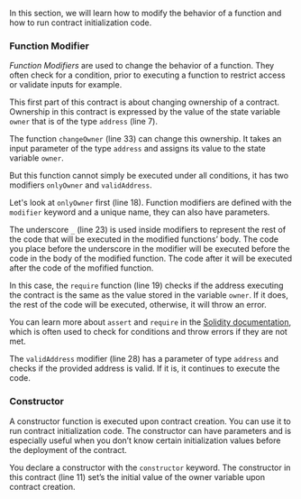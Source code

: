 In this section, we will learn how to modify the behavior of a function and how to run contract initialization code. 

### Function Modifier
*Function Modifiers* are used to change the behavior of a function. They often check for a condition, prior to executing a function to restrict access or validate inputs for example.

This first part of this contract is about changing ownership of a contract. Ownership in this contract is expressed by the value of the state variable `owner` that is of the type `address` (line 7).

The function `changeOwner` (line 33) can change this ownership. It takes an input parameter of the type `address` and assigns its value to the state variable `owner`.

But this function cannot simply be executed under all conditions, it has two modifiers `onlyOwner` and `validAddress`.

Let's look at `onlyOwner` first (line 18). 
Function modifiers are defined with the `modifier` keyword and a unique name, they can also have parameters. 

The underscore `_` (line 23) is used inside modifiers to represent the rest of the code that will be executed in the modified functions’ body.
The code you place before the underscore in the modifier will be executed before the code in the body of the modified function. The code after it will be executed after the code of the mofified function.

In this case, the `require` function (line 19) checks if the address executing the contract is the same as the value stored in the variable `owner`. If it does, the rest of the code will be executed, otherwise, it will throw an error. 

You can learn more about `assert` and `require` in the <a href="https://docs.soliditylang.org/en/latest/control-structures.html#error-handling-assert-require-revert-and-exceptions">Solidity documentation</a>, which is often used to check for conditions and throw errors if they are not met. 

The `validAddress` modifier (line 28) has a parameter of type `address` and checks if the provided address is valid. If it is, it continues to execute the code.

### Constructor
A constructor function is executed upon contract creation. You can use it to run contract initialization code. The constructor can have parameters and is especially useful when you don’t know certain initialization values before the deployment of the contract. 

You declare a constructor with the `constructor` keyword. The constructor in this contract (line 11) set’s the initial value of the owner variable upon contract creation. 
